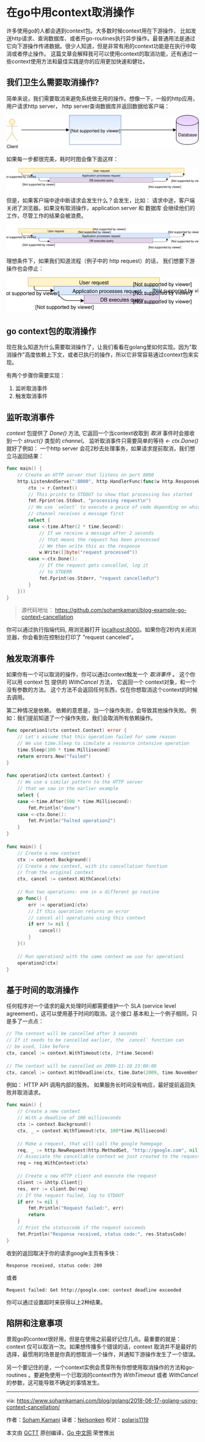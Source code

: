 # 在go中用context取消操作

许多使用go的人都会遇到context包。大多数时候context用在下游操作， 比如发送http请求、查询数据库、或者开go-routines执行异步操作。最普通用法是通过它向下游操作传递数据。很少人知道，但是非常有用的context功能是在执行中取消或者停止操作。
这篇文章会解释我可可以使用context的取消功能，还有通过一些context使用方法和最佳实践是你的应用更加快速和健壮。

## 我们卫生么需要取消操作?

简单来说，我们需要取消来避免系统做无用的操作。想像一下，一般的http应用，用户请求http server， http server查询数据库并返回数据给客户端：

![http 应用](https://raw.githubusercontent.com/nelsonken/pictures/master/using-context-cancellation-in-go/1.svg)

如果每一步都很完美，耗时时图会像下面这样：

![耗时图](https://raw.githubusercontent.com/nelsonken/pictures/master/using-context-cancellation-in-go/2.svg)


但是，如果客户端中途中断请求会发生什么？会发生，比如： 请求中途，客户端关闭了浏览器。如果没有取消操作，application server 和 数据库 会继续他们的工作，尽管工作的结果会被浪费。

![异常耗时图](https://raw.githubusercontent.com/nelsonken/pictures/master/using-context-cancellation-in-go/3.svg)

理想条件下，如果我们知道流程（例子中的 http request）的话， 我们想要下游操作也会停止：

![理想耗时图](https://raw.githubusercontent.com/nelsonken/pictures/master/using-context-cancellation-in-go/4.svg)


## go context包的取消操作

现在我么知道为什么需要取消操作了，让我们看看在golang里如何实现。因为"取消操作"高度依赖上下文，或者已执行的操作，所以它非常容易通过context包来实现。

有两个步骤你需要实现：
1. 监听取消事件
2. 触发取消事件

## 监听取消事件

_context_ 包提供了 _Done()_ 方法, 它返回一个当context收取到 _取消_ 事件时会接收到一个 _struct{}_ 类型的 _channel_。
监听取消事件只需要简单的等待 _<- ctx.Done()_ 就好了例如： 一个http server 会花2秒去处理事务，如果请求提前取消，我们想立马返回结果：

```go
func main() {
	// Create an HTTP server that listens on port 8000
	http.ListenAndServe(":8000", http.HandlerFunc(func(w http.ResponseWriter, r *http.Request) {
		ctx := r.Context()
		// This prints to STDOUT to show that processing has started
		fmt.Fprint(os.Stdout, "processing request\n")
		// We use `select` to execute a peice of code depending on which
		// channel receives a message first
		select {
		case <-time.After(2 * time.Second):
			// If we receive a message after 2 seconds
			// that means the request has been processed
			// We then write this as the response
			w.Write([]byte("request processed"))
		case <-ctx.Done():
			// If the request gets cancelled, log it
			// to STDERR
			fmt.Fprint(os.Stderr, "request cancelled\n")
		}
	}))
}
```

> 源代码地址： https://github.com/sohamkamani/blog-example-go-context-cancellation

你可以通过执行指端代码, 用浏览器打开 [localhost:8000](http://localhost:8000)。如果你在2秒内关闭浏览器，你会看到在控制台打印了 "request canceled"。

## 触发取消事件

如果你有一个可以取消的操作，你可以通过context触发一个 _取消事件_ 。 这个你可以用 context 包 提供的 _WithCancel_ 方法， 它返回一个 context对象，和一个没有参数的方法。
这个方法不会返回任何东西，仅在你想取消这个context的时候去调用。

第二种情况是依赖。 依赖的意思是，当一个操作失败，会导致其他操作失败。 例如：我们提前知道了一个操作失败，我们会取消所有依赖操作。

```go
func operation1(ctx context.Context) error {
	// Let's assume that this operation failed for some reason
	// We use time.Sleep to simulate a resource intensive operation
	time.Sleep(100 * time.Millisecond)
	return errors.New("failed")
}

func operation2(ctx context.Context) {
	// We use a similar pattern to the HTTP server
	// that we saw in the earlier example
	select {
	case <-time.After(500 * time.Millisecond):
		fmt.Println("done")
	case <-ctx.Done():
		fmt.Println("halted operation2")
	}
}

func main() {
	// Create a new context
	ctx := context.Background()
	// Create a new context, with its cancellation function
	// from the original context
	ctx, cancel := context.WithCancel(ctx)

	// Run two operations: one in a different go routine
	go func() {
		err := operation1(ctx)
		// If this operation returns an error
		// cancel all operations using this context
		if err != nil {
			cancel()
		}
	}()

	// Run operation2 with the same context we use for operation1
	operation2(ctx)
}
```

## 基于时间的取消操作

任何程序对一个请求的最大处理时间都需要维护一个 SLA (service level agreement)，这可以使用基于时间的取消。这个接口
基本和上一个例子相同，只是多了一点点：

```go
// The context will be cancelled after 3 seconds
// If it needs to be cancelled earlier, the `cancel` function can
// be used, like before
ctx, cancel := context.WithTimeout(ctx, 3*time.Second)

// The context will be cancelled on 2009-11-10 23:00:00
ctx, cancel := context.WithDeadline(ctx, time.Date(2009, time.November, 10, 23, 0, 0, 0, time.UTC))

```

例如： HTTP API 调用内部的服务。 如果服务长时间没有响应，最好提前返回失败并取消请求。

```go
func main() {
	// Create a new context
	// With a deadline of 100 milliseconds
	ctx := context.Background()
	ctx, _ = context.WithTimeout(ctx, 100*time.Millisecond)

	// Make a request, that will call the google homepage
	req, _ := http.NewRequest(http.MethodGet, "http://google.com", nil)
	// Associate the cancellable context we just created to the request
	req = req.WithContext(ctx)

	// Create a new HTTP client and execute the request
	client := &http.Client{}
	res, err := client.Do(req)
	// If the request failed, log to STDOUT
	if err != nil {
		fmt.Println("Request failed:", err)
		return
	}
	// Print the statuscode if the request succeeds
	fmt.Println("Response received, status code:", res.StatusCode)
}
```

收到的返回取决于你的请求google主页有多快：

```
Response received, status code: 200
```

或者

```
Request failed: Get http://google.com: context deadline exceeded
```

你可以通过设置超时来获得以上2种结果。

## 陷阱和注意事项

景观go的context很好用，但是在使用之前最好记住几点。最重要的就是：context 仅可以取消一次。如果想传播多个错误的话，context 取消并不是最好的选择，最惯用的场景是你真的想取消一个操作，并通知下游操作发生了一个错误。

另一个要记住的是，一个context实例会贯穿所有你想使用取消操作的方法和go-routines 。要避免使用一个已取消的context作为 _WithTimeout_ 或者 _WithCancel_ 的参数，这可能导致不确定的事情发生。

----------------

via: https://www.sohamkamani.com/blog/golang/2018-06-17-golang-using-context-cancellation/

作者：[Soham Kamani](https://github.com/sohamkamani)
译者：[Nelsonken](https://github.com/nelsonken)
校对：[polaris1119](https://github.com/polaris1119)

本文由 [GCTT](https://github.com/studygolang/GCTT) 原创编译，[Go 中文网](https://studygolang.com/) 荣誉推出
